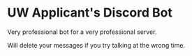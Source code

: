 # UW Applicant's Discord Bot
Very professional bot for a very professional server.

Will delete your messages if you try talking at the wrong time.

